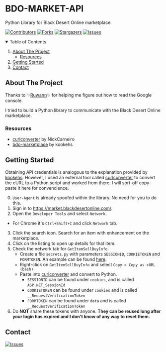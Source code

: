 # BDO-MARKET-API
 Python Library for Black Desert Online marketplace.

[![Contributors][contributors-shield]][contributors-url]
[![Forks][forks-shield]][forks-url]
[![Stargazers][stars-shield]][stars-url]
[![Issues][issues-shield]][issues-url]



<!-- TABLE OF CONTENTS -->
<details open="open">
  <summary>Table of Contents</summary>
  <ol>
    <li>
      <a href="#about-the-project">About The Project</a>
      <ul>
        <li><a href="#resources">Resources</a></li>
      </ul>
    </li>
    <li>
      <a href="#getting-started">Getting Started</a>
    </li>
    <li><a href="#contact">Contact</a></li>
  </ol>
</details>


<!-- ABOUT THE PROJECT -->
## About The Project

Thanks to :sparkles:[Ruwann](https://github.com/Ruwann):sparkles: for helping me figure out how to read the Google console.

I tried to build a Python library to communicate with the Black Desert Online marketplace.

### Resources
* [curlconverter](https://github.com/NickCarneiro/curlconverter) by NickCarneiro
* [bdo-marketplace](https://github.com/kookehs/bdo-marketplace)  by kookehs


## Getting Started

Obtaining API credentials is analogous to the explanation provided by [kookehs](https://github.com/kookehs/bdo-marketplace#obtaining-credentials-for-api-calls). However, I used an external tool called [curlconverter](https://curl.trillworks.com/) to convert the cURL to a Python script and worked from there.
I will sort-off copy-paste it here for convencience.


0. `User-Agent` is already spoofed within the library. No need for you to do this.
1. Sign in to https://market.blackdesertonline.com/.
2. Open the `Developer Tools` and select `Network`.
  - For Chrome it's `Ctrl+Shift+I` and click `Network` tab.
3. Click the search icon. Search for an item with enhancement on the marketplace. 
4. Click on the listing to open up details for that item.
5. Check the network tab for `GetItemSellBuyInfo`. 
	- Create a file `secrets.py` with parameters `SESSIONID`, `COOKIETOKEN` and `FORMTOKEN`. An example can be found [here](https://github.com/JeroenProoth/BDO-MARKET-API/blob/main/examples/secrets_example.py).
	- Right-click on `GetItemSellBuyInfo` and select `Copy > Copy as cURL (bash)`
	- Paste into [curlconverter](https://curl.trillworks.com/) and convert to Python.
		- `SESSIONID` can be found under `cookies`, and is called `ASP.NET_SessionId`
		- `COOKIETOKEN` can be found under `cookies` and is called `__RequestVerificationToken`
		- `FORMTOKEN` can be found under `data` and is called `__RequestVerificationToken`
6. Do **NOT** share these tokens with anyone. **They can be reused long after your login has expired and I don't know of any way to reset them.**


## Contact

[![Issues][issues-shield]][issues-url]

<!-- MARKDOWN LINKS & IMAGES -->
<!-- https://www.markdownguide.org/basic-syntax/#reference-style-links -->
[contributors-shield]: https://img.shields.io/github/contributors/JeroenProoth/BDO-MARKET-API.svg?style=for-the-badge
[contributors-url]: https://github.com/JeroenProoth/BDO-MARKET-API/graphs/contributors
[forks-shield]: https://img.shields.io/github/forks/JeroenProoth/BDO-MARKET-API.svg?style=for-the-badge
[forks-url]: https://github.com/JeroenProoth/BDO-MARKET-API/network/members
[stars-shield]: https://img.shields.io/github/stars/JeroenProoth/BDO-MARKET-API.svg?style=for-the-badge
[stars-url]: https://github.com/JeroenProoth/BDO-MARKET-API/stargazers
[issues-shield]: https://img.shields.io/github/issues/JeroenProoth/BDO-MARKET-API.svg?style=for-the-badge
[issues-url]: https://github.com/JeroenProoth/BDO-MARKET-API/issues

